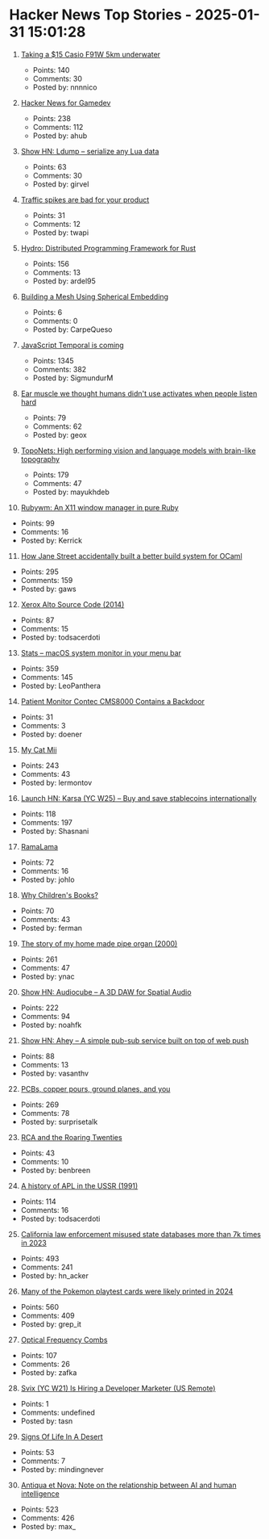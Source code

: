 # Hacker News Top Stories - 2025-01-31 15:01:28

1. [Taking a $15 Casio F91W 5km underwater](https://www.watchesofespionage.com/blogs/woe-dispatch/casio-f91w-diving-underwater-pressure-test)
   - Points: 140
   - Comments: 30
   - Posted by: nnnnico

2. [Hacker News for Gamedev](https://gamedev.city/)
   - Points: 238
   - Comments: 112
   - Posted by: ahub

3. [Show HN: Ldump – serialize any Lua data](https://github.com/girvel/ldump)
   - Points: 63
   - Comments: 30
   - Posted by: girvel

4. [Traffic spikes are bad for your product](https://andrewchen.substack.com/p/my-product-went-viral-on-social-media)
   - Points: 31
   - Comments: 12
   - Posted by: twapi

5. [Hydro: Distributed Programming Framework for Rust](https://hydro.run/docs/hydro/)
   - Points: 156
   - Comments: 13
   - Posted by: ardel95

6. [Building a Mesh Using Spherical Embedding](https://andrews.wiki/spherical-mesh)
   - Points: 6
   - Comments: 0
   - Posted by: CarpeQueso

7. [JavaScript Temporal is coming](https://developer.mozilla.org/en-US/blog/javascript-temporal-is-coming/)
   - Points: 1345
   - Comments: 382
   - Posted by: SigmundurM

8. [Ear muscle we thought humans didn't use activates when people listen hard](https://www.frontiersin.org/news/2025/01/31/ear-muscle-wiggling-ears-activates-listening-frontiers-neuroscience)
   - Points: 79
   - Comments: 62
   - Posted by: geox

9. [TopoNets: High performing vision and language models with brain-like topography](https://arxiv.org/abs/2501.16396)
   - Points: 179
   - Comments: 47
   - Posted by: mayukhdeb

10. [Rubywm: An X11 window manager in pure Ruby](https://github.com/vidarh/rubywm)
   - Points: 99
   - Comments: 16
   - Posted by: Kerrick

11. [How Jane Street accidentally built a better build system for OCaml](https://blog.janestreet.com/how-we-accidentally-built-a-better-build-system-for-ocaml-index/)
   - Points: 295
   - Comments: 159
   - Posted by: gaws

12. [Xerox Alto Source Code (2014)](https://computerhistory.org/blog/xerox-alto-source-code/)
   - Points: 87
   - Comments: 15
   - Posted by: todsacerdoti

13. [Stats – macOS system monitor in your menu bar](https://github.com/exelban/stats)
   - Points: 359
   - Comments: 145
   - Posted by: LeoPanthera

14. [Patient Monitor Contec CMS8000 Contains a Backdoor](https://www.cisa.gov/resources-tools/resources/contec-cms8000-contains-backdoor)
   - Points: 31
   - Comments: 3
   - Posted by: doener

15. [My Cat Mii](https://www.theparisreview.org/blog/2025/01/20/my-cat-mii/)
   - Points: 243
   - Comments: 43
   - Posted by: lermontov

16. [Launch HN: Karsa (YC W25) – Buy and save stablecoins internationally](undefined)
   - Points: 118
   - Comments: 197
   - Posted by: Shasnani

17. [RamaLama](https://github.com/containers/ramalama)
   - Points: 72
   - Comments: 16
   - Posted by: johlo

18. [Why Children's Books?](https://www.lrb.co.uk/the-paper/v47/n02/katherine-rundell/why-children-s-books)
   - Points: 70
   - Comments: 43
   - Posted by: ferman

19. [The story of my home made pipe organ (2000)](https://www.sentex.ca/~mwandel/organ/organ.html)
   - Points: 261
   - Comments: 47
   - Posted by: ynac

20. [Show HN: Audiocube – A 3D DAW for Spatial Audio](https://www.audiocube.app)
   - Points: 222
   - Comments: 94
   - Posted by: noahfk

21. [Show HN: Ahey – A simple pub-sub service built on top of web push](https://ahey.io)
   - Points: 88
   - Comments: 13
   - Posted by: vasanthv

22. [PCBs, copper pours, ground planes, and you](https://lcamtuf.substack.com/p/pcbs-ground-planes-and-you)
   - Points: 269
   - Comments: 78
   - Posted by: surprisetalk

23. [RCA and the Roaring Twenties](https://globalfinancialdata.com/rca-and-the-roaring-twenties)
   - Points: 43
   - Comments: 10
   - Posted by: benbreen

24. [A history of APL in the USSR (1991)](https://dl.acm.org/doi/10.1145/130647.130656)
   - Points: 114
   - Comments: 16
   - Posted by: todsacerdoti

25. [California law enforcement misused state databases more than 7k times in 2023](https://www.eff.org/deeplinks/2025/01/california-police-misused-state-databases-more-7000-times-2023)
   - Points: 493
   - Comments: 241
   - Posted by: hn_acker

26. [Many of the Pokemon playtest cards were likely printed in 2024](https://www.elitefourum.com/t/many-of-the-pokemon-playtest-cards-were-likely-printed-in-2024/52421)
   - Points: 560
   - Comments: 409
   - Posted by: grep_it

27. [Optical Frequency Combs](https://www.nist.gov/topics/physics/optical-frequency-combs)
   - Points: 107
   - Comments: 26
   - Posted by: zafka

28. [Svix (YC W21) Is Hiring a Developer Marketer (US Remote)](https://www.svix.com/careers/)
   - Points: 1
   - Comments: undefined
   - Posted by: tasn

29. [Signs Of Life In A Desert](https://www.noemamag.com/signs-of-life-in-a-desert-of-death/)
   - Points: 53
   - Comments: 7
   - Posted by: mindingnever

30. [Antiqua et Nova: Note on the relationship between AI and human intelligence](https://www.vatican.va/roman_curia/congregations/cfaith/documents/rc_ddf_doc_20250128_antiqua-et-nova_en.html)
   - Points: 523
   - Comments: 426
   - Posted by: max_

